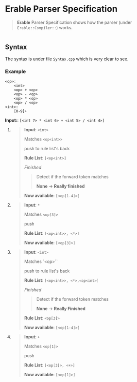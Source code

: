 # Erable Parser Specification

>  **Erable** Parser Specification shows how the parser (under `Erable::Compiler::`) works.

```flow

```

## Syntax

The syntax is under file `Syntax.cpp` which is very clear to see.



### Example

```
<op>:
	<int>
	<op> + <op>
	<op> - <op>
	<op> * <op>
	<op> / <op>
<int>:
	[0-9]+
```



**Input:**: `[<int 7> * <int 6> + <int 5> / <int 4>]`

1. > **Input**: `<int>`
   >
   > Matches `<op<int>>`
   >
   > push to rule list's back
   >
   > **Rule List**: `[<op<int>]`
   >
   > *Finished*
   >
   > > Detect if the forward token matches
   > >
   > > **None** -> **Really finished**
   >
   > **Now available**: `[<op[1-4]>]`

2. > **Input**: `*`
   >
   > Matches `<op[3]>`
   >
   > push
   >
   > **Rule List**: `[<op<int>>, <*>]`
   >
   > **Now available**: `[<op[3]>]`

3. > **Input**: `<int>`
   >
   > Matches `<op<int>>``
   >
   > push to rule list's back
   >
   > **Rule List**: `[<op<int>>, <*>,<op<int>]`
   >
   > *Finished*
   >
   > > Detect if the forward token matches
   > >
   > > **None** -> **Really Finished**
   >
   > **Rule List**: `<op[3]>`
   >
   > **Now available**: `[<op[1-4]>]`

4. > **Input**: `+`
   >
   > Matches `<op[1]>`
   >
   > push
   >
   > **Rule List**: `[<op[3]>, <+>]`
   >
   > **Now available**: `[<op[1]>]`